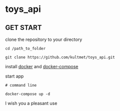 # toys_api

## GET START

clone the repository to your directory


```
cd /path_to_folder

git clone https://github.com/kultmet/toys_api.git
```

install [docker](https://docs.docker.com/engine/install/) and [docker-compose](https://docs.docker.com/compose/install/linux/)

start app

```
# command line

docker-compose up -d

```


I wish you a pleasant use


